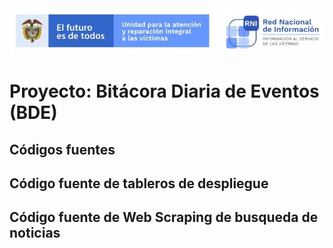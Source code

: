 <img src="/App/UnidadSrni.jpg" alt="Subdirección Red Nacional de Informacion"/>

# Proyecto: Bitácora Diaria de Eventos (BDE)

## Códigos fuentes
## Código fuente de tableros de despliegue
## Código fuente de Web Scraping de busqueda de noticias
